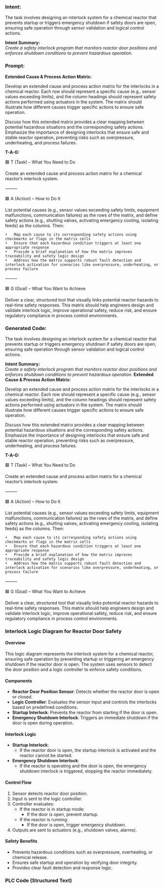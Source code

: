 ### Intent:
The task involves designing an interlock system for a chemical reactor that prevents startup or triggers emergency shutdown if safety doors are open, ensuring safe operation through sensor validation and logical control actions.  

**Intent Summary:**  
*Create a safety interlock program that monitors reactor door positions and enforces shutdown conditions to prevent hazardous operation.*

### Prompt:
**Extended Cause & Process Action Matrix:**

Develop an extended cause and process action matrix for the interlocks in a chemical reactor. Each row should represent a specific cause (e.g., sensor values exceeding limits), and the column headings should represent safety actions performed using actuators in the system. The matrix should illustrate how different causes trigger specific actions to ensure safe operation.

Discuss how this extended matrix provides a clear mapping between potential hazardous situations and the corresponding safety actions. Emphasize the importance of designing interlocks that ensure safe and stable reactor operation, preventing risks such as overpressure, underheating, and process failures.

**T-A-G:**

🟥 T (Task) – What You Need to Do

Create an extended cause and process action matrix for a chemical reactor’s interlock system.

⸻

🟩 A (Action) – How to Do It

List potential causes (e.g., sensor values exceeding safety limits, equipment malfunctions, communication failures) as the rows of the matrix, and define safety actions (e.g., shutting valves, activating emergency cooling, isolating feeds) as the columns. Then:

	•	Map each cause to its corresponding safety actions using checkmarks or flags in the matrix cells
	•	Ensure that each hazardous condition triggers at least one appropriate response
	•	Provide a brief explanation of how the matrix improves traceability and safety logic design
	•	Address how the matrix supports robust fault detection and interlock activation for scenarios like overpressure, underheating, or process failure

⸻

🟦 G (Goal) – What You Want to Achieve

Deliver a clear, structured tool that visually links potential reactor hazards to real-time safety responses. This matrix should help engineers design and validate interlock logic, improve operational safety, reduce risk, and ensure regulatory compliance in process control environments.

### Generated Code:
The task involves designing an interlock system for a chemical reactor that prevents startup or triggers emergency shutdown if safety doors are open, ensuring safe operation through sensor validation and logical control actions.  

**Intent Summary:**  
*Create a safety interlock program that monitors reactor door positions and enforces shutdown conditions to prevent hazardous operation.*
**Extended Cause & Process Action Matrix:**

Develop an extended cause and process action matrix for the interlocks in a chemical reactor. Each row should represent a specific cause (e.g., sensor values exceeding limits), and the column headings should represent safety actions performed using actuators in the system. The matrix should illustrate how different causes trigger specific actions to ensure safe operation.

Discuss how this extended matrix provides a clear mapping between potential hazardous situations and the corresponding safety actions. Emphasize the importance of designing interlocks that ensure safe and stable reactor operation, preventing risks such as overpressure, underheating, and process failures.

**T-A-G:**

🟥 T (Task) – What You Need to Do

Create an extended cause and process action matrix for a chemical reactor’s interlock system.

⸻

🟩 A (Action) – How to Do It

List potential causes (e.g., sensor values exceeding safety limits, equipment malfunctions, communication failures) as the rows of the matrix, and define safety actions (e.g., shutting valves, activating emergency cooling, isolating feeds) as the columns. Then:

	•	Map each cause to its corresponding safety actions using checkmarks or flags in the matrix cells
	•	Ensure that each hazardous condition triggers at least one appropriate response
	•	Provide a brief explanation of how the matrix improves traceability and safety logic design
	•	Address how the matrix supports robust fault detection and interlock activation for scenarios like overpressure, underheating, or process failure

⸻

🟦 G (Goal) – What You Want to Achieve

Deliver a clear, structured tool that visually links potential reactor hazards to real-time safety responses. This matrix should help engineers design and validate interlock logic, improve operational safety, reduce risk, and ensure regulatory compliance in process control environments.
### Interlock Logic Diagram for Reactor Door Safety

#### Overview
This logic diagram represents the interlock system for a chemical reactor, ensuring safe operation by preventing startup or triggering an emergency shutdown if the reactor door is open. The system uses sensors to detect the door position and a logic controller to enforce safety conditions.

#### Components
- **Reactor Door Position Sensor**: Detects whether the reactor door is open or closed.
- **Logic Controller**: Evaluates the sensor input and controls the interlocks based on predefined conditions.
- **Startup Interlock**: Prevents the reactor from starting if the door is open.
- **Emergency Shutdown Interlock**: Triggers an immediate shutdown if the door is open during operation.

#### Interlock Logic
- **Startup Interlock**:
  - If the reactor door is open, the startup interlock is activated and the reactor cannot be started.
- **Emergency Shutdown Interlock**:
  - If the reactor is operating and the door is open, the emergency shutdown interlock is triggered, stopping the reactor immediately.

#### Control Flow
1. Sensor detects reactor door position.
2. Input is sent to the logic controller.
3. Controller evaluates:
   - If the reactor is in startup mode:
     - If the door is open, prevent startup.
   - If the reactor is running:
     - If the door is open, trigger emergency shutdown.
4. Outputs are sent to actuators (e.g., shutdown valves, alarms).

#### Safety Benefits
- Prevents hazardous conditions such as overpressure, overheating, or chemical release.
- Ensures safe startup and operation by verifying door integrity.
- Provides clear fault detection and response logic.

### PLC Code (Structured Text)
